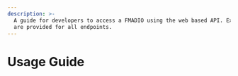 ```yaml
---
description: >-
  A guide for developers to access a FMADIO using the web based API. Examples
  are provided for all endpoints.
---
```


# Usage Guide





